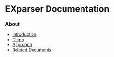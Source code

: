<h1>EXparser Documentation</h1>

<h3>About</h3>

* [Introduction](Introduction.md)
* [Demo](Demo.md)
* [Approach](Approach.md)
* [Related Documents](Related.md)

